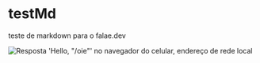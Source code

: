 # testMd
teste de markdown para o falae.dev

![Resposta 'Hello, "/oie"' no navegador do celular, endereço de rede local](https://thumbs.dreamstime.com/b/imagem-de-fundo-bonita-do-c%C3%A9u-da-natureza-64743176.jpg)
